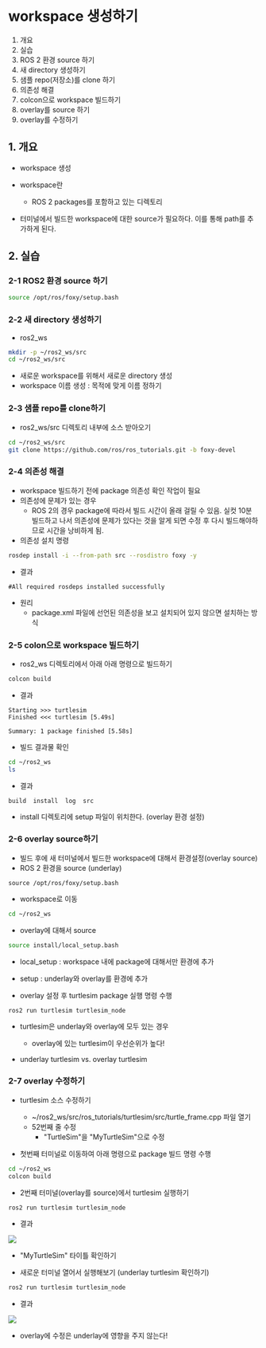 # workspace 생성하기
1. 개요
2. 실습
  1. ROS 2 환경 source 하기
  2. 새 directory 생성하기
  3. 샘플 repo(저장소)를 clone 하기
  4. 의존성 해결
  5. colcon으로 workspace 빌드하기
  6. overlay를 source 하기
  7. overlay를 수정하기

## 1. 개요
* workspace 생성
* workspace란
  * ROS 2 packages를 포함하고 있는 디렉토리

* 터미널에서 빌드한 workspace에 대한 source가 필요하다. 이를 통해 path를 추가하게 된다.

## 2. 실습
### 2-1 ROS2 환경 source 하기

```bash
source /opt/ros/foxy/setup.bash
```
### 2-2 새 directory 생성하기
* ros2_ws
```bash
mkdir -p ~/ros2_ws/src
cd ~/ros2_ws/src
```
  * 새로운 workspace를 위해서 새로운 directory 생성
  * workspace 이름 생성 : 목적에 맞게 이름 정하기

### 2-3 샘플 repo를 clone하기
* ros2_ws/src 디렉토리 내부에 소스 받아오기
```bash
cd ~/ros2_ws/src
git clone https://github.com/ros/ros_tutorials.git -b foxy-devel
```

### 2-4 의존성 해결
* workspace 빌드하기 전에 package 의존성 확인 작업이 필요
* 의존성에 문제가 있는 경우
  * ROS 2의 경우 package에 따라서 빌드 시간이 올래 걸릴 수 있음. 실컷 10분 빌드하고 나서 의존성에 문제가 있다는 것을 알게 되면 수정 후 다시 빌드해야하므로 시간을 낭비하게 됨.
* 의존성 설치 명령
```bash
rosdep install -i --from-path src --rosdistro foxy -y
```

* 결과
```
#All required rosdeps installed successfully
```

* 원리
  * package.xml 파일에 선언된 의존성을 보고 설치되어 있지 않으면 설치하는 방식


### 2-5 colon으로 workspace 빌드하기
* ros2_ws 디렉토리에서 아래 아래 명령으로 빌드하기
```bash
colcon build
```

* 결과
```
Starting >>> turtlesim
Finished <<< turtlesim [5.49s]

Summary: 1 package finished [5.58s]
```

* 빌드 결과물 확인
```bash
cd ~/ros2_ws
ls
```

* 결과
```
build  install  log  src
```
  * install 디렉토리에 setup 파일이 위치한다. (overlay 환경 설정)

### 2-6 overlay source하기
* 빌드 후에 새 터미널에서 빌드한 workspace에 대해서 환경설정(overlay source)
* ROS 2 환경을 source (underlay)
```
source /opt/ros/foxy/setup.bash
```

* workspace로 이동
```bash
cd ~/ros2_ws
```

* overlay에 대해서 source
```bash
source install/local_setup.bash
```
  * local_setup : workspace 내에 package에 대해서만 환경에 추가
  * setup : underlay와 overlay를 환경에 추가

* overlay 설정 후 turtlesim package 실행 명령 수행
```
ros2 run turtlesim turtlesim_node
```
* turtlesim은 underlay와 overlay에 모두 있는 경우
  * overlay에 있는 turtlesim이 우선순위가 높다!

* underlay turtlesim vs. overlay turtlesim

### 2-7 overlay 수정하기
* turtlesim 소스 수정하기
  * ~/ros2_ws/src/ros_tutorials/turtlesim/src/turtle_frame.cpp 파일 열기
  * 52번째 줄 수정
    * "TurtleSim"을 "MyTurtleSim"으로 수정

* 첫번째 터미널로 이동하여 아래 명령으로 package 빌드 명령 수행
```bash
cd ~/ros2_ws
colcon build
```

* 2번째 터미널(overlay를 source)에서 turtlesim 실행하기
```bash
ros2 run turtlesim turtlesim_node
```

* 결과

![](https://docs.ros.org/en/foxy/_images/overlay.png)

  * "MyTurtleSim" 타이틀 확인하기

* 새로운 터미널 열어서 실행해보기 (underlay turtlesim 확인하기)
```bash
ros2 run turtlesim turtlesim_node
```

* 결과

![](https://docs.ros.org/en/foxy/_images/underlay.png)

  * overlay에 수정은 underlay에 영향을 주지 않는다!
